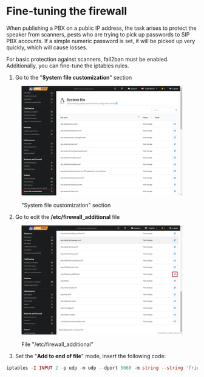 # Fine-tuning the firewall

When publishing a PBX on a public IP address, the task arises to protect the speaker from scanners, pests who are trying to pick up passwords to SIP PBX accounts. If a simple numeric password is set, it will be picked up very quickly, which will cause losses.

For basic protection against scanners, fail2ban must be enabled. Additionally, you can fine-tune the iptables rules.

1. Go to the "**System file customization**" section

<figure><img src="../../.gitbook/assets/SystemFileCustomization.png" alt=""><figcaption><p>"System file customization" section</p></figcaption></figure>

2. Go to edit the **/etc/firewall\_additional** file

<figure><img src="../../.gitbook/assets/ENfirewall_additionslFile.png" alt=""><figcaption><p>File "/etc/firewall_additional"</p></figcaption></figure>

3. Set the "**Add to end of file**" mode, insert the following code:

```php
iptables -I INPUT 2 -p udp -m udp --dport 5060 -m string --string 'friendly-scanner' --algo bm --to 65535 -j DROP
```

